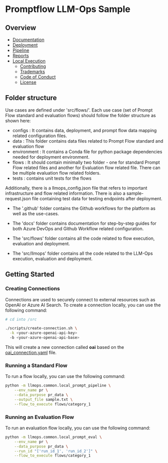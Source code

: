 # Promptflow LLM-Ops Sample <!-- omit in toc -->

## Overview <!-- omit in toc -->

- [Documentation](#documentation)
- [Deployment](#deployment)
- [Pipeline](#pipeline)
- [Reports](#reports)
- [Local Execution](#local-execution)
  - [Contributing](#contributing)
  - [Trademarks](#trademarks)
  - [Code of Conduct](#code-of-conduct)
  - [License](#license)


## Folder structure

Use cases are defined under 'src/flows/<dataset-category>'.
Each use case (set of Prompt Flow standard and evaluation flows) should follow the folder structure as shown here:

- configs          : It contains data, deployment, and prompt flow data mapping related configuration files.
- data             : This folder contains data files related to Prompt Flow standard and evaluation flow
- environment      : It contains a Conda file for python package dependencies needed for deployment environment.
- flows            : It should contain minimally two folder - one for standard Prompt Flow related files and another for Evaluation flow related file. There can be multiple evaluation flow related folders.
- tests            : contains unit tests for the flows

Additionally, there is a llmops_config.json file that refers to important infrastructure and flow related information. There is also a sample-request.json file containing test data for testing endpoints after deployment.

- The '.github' folder contains the Github workflows for the platform as well as the use-cases.

- The 'docs' folder contains documentation for step-by-step guides for both Azure DevOps and Github Workflow related configuration.

- The 'src/flows' folder contains all the code related to flow execution, evaluation and deployment.

- The 'src/llmops' folder contains all the code related to the LLM-Ops execution, evaluation and deployment.

## Getting Started

### Creating Connections

Connections are used to securely connect to external resources such as OpenAI or Azure AI Search.
To create a connection locally, you can use the following command:

```bash
# cd into /src

./scripts/create-connection.sh \
  -k <your-azure-openai-api-key>
  -b <your-azure-openai-api-base>
```

This will create a new connection called **oai** based on the [oai_connection.yaml](src/connections/oai_connection.yaml) file.

### Running a Standard Flow

To run a flow locally, you can use the following command:

```bash
python -m llmops.common.local_prompt_pipeline \
    --env_name pr \
    --data_purpose pr_data \
    --output_file sample.txt \
    --flow_to_execute flows/category_1
```

### Running an Evaluation Flow

To run an evaluation flow locally, you can use the following command:

```bash
python -m llmops.common.local_prompt_eval \
    --env_name pr \
    --data_purpose pr_data \
    --run_id "['run_id_1', 'run_id_2']" \
    --flow_to_execute flows/category_1
```
